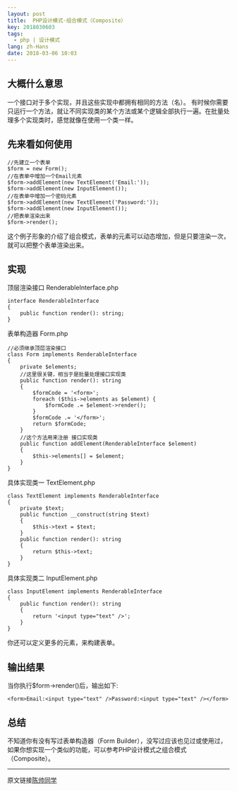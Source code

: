 ```yaml
---
layout: post
title:  PHP设计模式-组合模式（Composite）
key: 2018030603
tags:
  - php | 设计模式
lang: zh-Hans
date: 2018-03-06 10:03
---
```


## 大概什么意思

一个接口对于多个实现，并且这些实现中都拥有相同的方法（名）。
有时候你需要只运行一个方法，就让不同实现类的某个方法或某个逻辑全部执行一遍。在批量处理多个实现类时，感觉就像在使用一个类一样。

## 先来看如何使用

```$xslt
//先建立一个表单
$form = new Form();
//在表单中增加一个Email元素
$form->addElement(new TextElement('Email:'));
$form->addElement(new InputElement());
//在表单中增加一个密码元素
$form->addElement(new TextElement('Password:'));
$form->addElement(new InputElement());
//把表单渲染出来
$form->render();
```

这个例子形象的介绍了组合模式，表单的元素可以动态增加，但是只要渲染一次，就可以把整个表单渲染出来。

## 实现

顶层渲染接口 RenderableInterface.php

```$xslt
interface RenderableInterface
{
    public function render(): string;
}
```

表单构造器 Form.php

```$xslt
//必须继承顶层渲染接口
class Form implements RenderableInterface
{
    private $elements;
    //这里很关键，相当于是批量处理接口实现类
    public function render(): string
    {
        $formCode = '<form>';
        foreach ($this->elements as $element) {
            $formCode .= $element->render();
        }
        $formCode .= '</form>';
        return $formCode;
    }
    //这个方法用来注册 接口实现类
    public function addElement(RenderableInterface $element)
    {
        $this->elements[] = $element;
    }
}
```

具体实现类一 TextElement.php

```$xslt
class TextElement implements RenderableInterface
{
    private $text;
    public function __construct(string $text)
    {
        $this->text = $text;
    }
    public function render(): string
    {
        return $this->text;
    }
}
```

具体实现类二 InputElement.php

```$xslt
class InputElement implements RenderableInterface
{
    public function render(): string
    {
        return '<input type="text" />';
    }
}
```

你还可以定义更多的元素，来构建表单。

## 输出结果

当你执行$form->render()后，输出如下:
```$xslt
<form>Email:<input type="text" />Password:<input type="text" /></form>
```

## 总结

不知道你有没有写过表单构造器（Form Builder），没写过应该也见过或使用过，如果你想实现一个类似的功能，可以参考PHP设计模式之组合模式（Composite）。


***

原文链接[陈帅同学](http://imshuai.cn/php/127.html)

